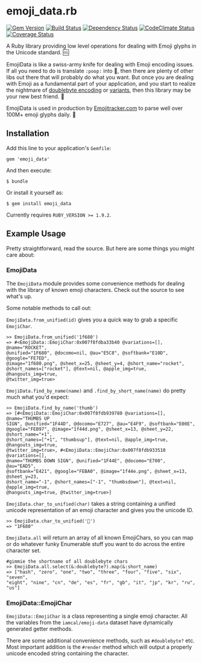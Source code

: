 # emoji_data.rb

[![Gem Version](http://img.shields.io/gem/v/emoji_data.svg?style=flat)](https://rubygems.org/gems/emoji_data)
[![Build Status](http://img.shields.io/travis/mroth/emoji_data.rb.svg?style=flat)](https://travis-ci.org/mroth/emoji_data.rb)
[![Dependency Status](http://img.shields.io/gemnasium/mroth/emoji_data.rb.svg?style=flat)](https://gemnasium.com/mroth/emoji_data.rb)
[![CodeClimate Status](http://img.shields.io/codeclimate/github/mroth/emoji_data.rb.svg?style=flat)](https://codeclimate.com/github/mroth/emoji_data.rb)
[![Coverage Status](http://img.shields.io/coveralls/mroth/emoji_data.rb.svg?style=flat)](https://coveralls.io/r/mroth/emoji_data.rb)

A Ruby library providing low level operations for dealing with Emoji
glyphs in the Unicode standard. :cool:

EmojiData is like a swiss-army knife for dealing with Emoji encoding issues. If
all you need to do is translate `:poop:` into :poop:, then there are plenty of
other libs out there that will probably do what you want.  But once you are
dealing with Emoji as a fundamental part of your application, and you start to
realize the nightmare of [doublebyte encoding][doublebyte] or
[variants][variant], then this library may be your new best friend.
:raised_hands:

EmojiData is used in production by [Emojitracker.com][emojitracker] to parse
well over 100M+ emoji glyphs daily. :dizzy:

[doublebyte]: http://www.quora.com/Why-does-using-emoji-reduce-my-SMS-character-limit-to-70
[variant]: http://www.unicode.org/L2/L2011/11438-emoji-var.pdf
[emojitracker]: http://www.emojitracker.com

## Installation

Add this line to your application's `Gemfile`:

    gem 'emoji_data'

And then execute:

    $ bundle

Or install it yourself as:

    $ gem install emoji_data

Currently requires `RUBY_VERSION >= 1.9.2`.

## Example Usage

Pretty straightforward, read the source.  But here are some things you might
care about:

### EmojiData

  The `EmojiData` module provides some convenience methods for dealing with the
  library of known emoji characters.  Check out the source to see what's up.

Some notable methods to call out:

`EmojiData.from_unified(id)` gives you a quick way to grab a specific `EmojiChar`.

```irb
>> EmojiData.from_unified('1f680')
=> #<EmojiData::EmojiChar:0x007f8fdba33b40 @variations=[], @name="ROCKET",
@unified="1F680", @docomo=nil, @au="E5C8", @softbank="E10D", @google="FE7ED",
@image="1f680.png", @sheet_x=25, @sheet_y=4, @short_name="rocket",
@short_names=["rocket"], @text=nil, @apple_img=true, @hangouts_img=true,
@twitter_img=true>
```

`EmojiData.find_by_name(name)` and `.find_by_short_name(name)` do pretty much
what you'd expect:

```irb
>> EmojiData.find_by_name('thumb')
=> [#<EmojiData::EmojiChar:0x007f8fdb939780 @variations=[], @name="THUMBS UP
SIGN", @unified="1F44D", @docomo="E727", @au="E4F9", @softbank="E00E",
@google="FEB97", @image="1f44d.png", @sheet_x=13, @sheet_y=22, @short_name="+1",
@short_names=["+1", "thumbsup"], @text=nil, @apple_img=true, @hangouts_img=true,
@twitter_img=true>, #<EmojiData::EmojiChar:0x007f8fdb933510 @variations=[],
@name="THUMBS DOWN SIGN", @unified="1F44E", @docomo="E700", @au="EAD5",
@softbank="E421", @google="FEBA0", @image="1f44e.png", @sheet_x=13, @sheet_y=23,
@short_name="-1", @short_names=["-1", "thumbsdown"], @text=nil, @apple_img=true,
@hangouts_img=true, @twitter_img=true>]
```

`EmojiData.char_to_unified(char)` takes a string containing a unified unicode
representation of an emoji character and gives you the unicode ID.

```irb
>> EmojiData.char_to_unified('🚀')
=> "1F680"
```

 `EmojiData.all` will return an array of all known EmojiChars, so you can map
 or do whatever funky Enumerable stuff you want to do across the entire
 character set.

```irb
#gimmie the shortname of all doublebyte chars
>> EmojiData.all.select(&:doublebyte?).map(&:short_name)
=> ["hash", "zero", "one", "two", "three", "four", "five", "six", "seven",
"eight", "nine", "cn", "de", "es", "fr", "gb", "it", "jp", "kr", "ru", "us"]
```

### EmojiData::EmojiChar

`EmojiData::EmojiChar` is a class representing a single emoji character.  All
the variables from the `iamcal/emoji-data` dataset have dynamically generated
getter methods.

There are some additional convenience methods, such as `#doublebyte?` etc. Most
important addition is the `#render` method which will output a properly unicode
encoded string containing the character.
